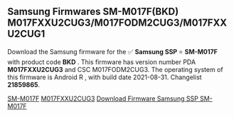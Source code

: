 <h2>Samsung Firmwares SM-M017F(BKD) M017FXXU2CUG3/M017FODM2CUG3/M017FXXU2CUG1</h2>
Download the Samsung firmware for the ✅ <strong>Samsung SSP </strong> ⭐ <strong>SM-M017F</strong> with product code <strong>BKD</strong> . This firmware has version number PDA <strong>M017FXXU2CUG3</strong> and CSC M017FODM2CUG3. The operating system of this firmware is Android R , with build date 2021-08-31. Changelist <strong>21859865</strong>.


[SM-M017F](https://samfirm.shop/samsung/model/SM-M017F)
[M017FXXU2CUG3](https://samfirm.shop/samsung/pda/M017FXXU2CUG3)
[Download Firmware Samsung SSP SM-M017F](https://samfirm.shop/samsung/firmware/452113)
